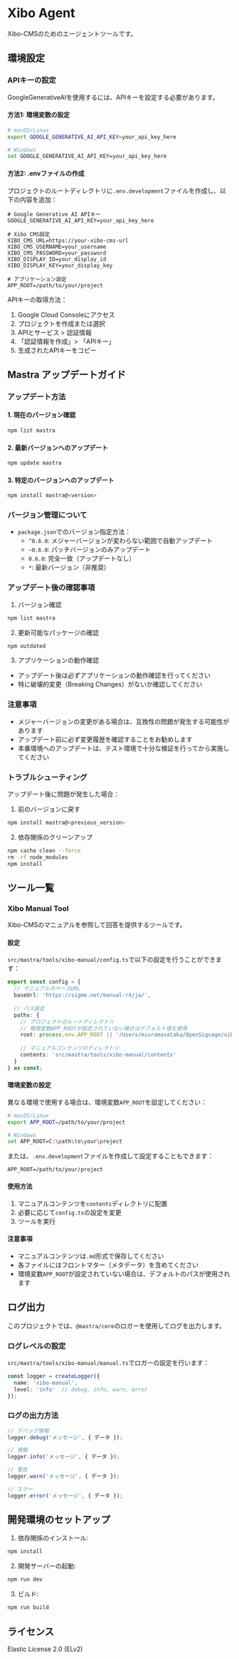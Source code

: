 # Xibo Agent

Xibo-CMSのためのエージェントツールです。

## 環境設定

### APIキーの設定

GoogleGenerativeAIを使用するには、APIキーを設定する必要があります。

#### 方法1: 環境変数の設定

```bash
# macOS/Linux
export GOOGLE_GENERATIVE_AI_API_KEY=your_api_key_here

# Windows
set GOOGLE_GENERATIVE_AI_API_KEY=your_api_key_here
```

#### 方法2: .envファイルの作成

プロジェクトのルートディレクトリに`.env.development`ファイルを作成し、以下の内容を追加：

```env
# Google Generative AI APIキー
GOOGLE_GENERATIVE_AI_API_KEY=your_api_key_here

# Xibo CMS設定
XIBO_CMS_URL=https://your-xibo-cms-url
XIBO_CMS_USERNAME=your_username
XIBO_CMS_PASSWORD=your_password
XIBO_DISPLAY_ID=your_display_id
XIBO_DISPLAY_KEY=your_display_key

# アプリケーション設定
APP_ROOT=/path/to/your/project
```

APIキーの取得方法：
1. Google Cloud Consoleにアクセス
2. プロジェクトを作成または選択
3. APIとサービス > 認証情報
4. 「認証情報を作成」> 「APIキー」
5. 生成されたAPIキーをコピー

## Mastra アップデートガイド

### アップデート方法

#### 1. 現在のバージョン確認
```bash
npm list mastra
```

#### 2. 最新バージョンへのアップデート
```bash
npm update mastra
```

#### 3. 特定のバージョンへのアップデート
```bash
npm install mastra@<version>
```

### バージョン管理について

- `package.json`でのバージョン指定方法：
  - `^0.6.0`: メジャーバージョンが変わらない範囲で自動アップデート
  - `~0.6.0`: パッチバージョンのみアップデート
  - `0.6.0`: 完全一致（アップデートなし）
  - `*`: 最新バージョン（非推奨）

### アップデート後の確認事項

1. バージョン確認
```bash
npm list mastra
```

2. 更新可能なパッケージの確認
```bash
npm outdated
```

3. アプリケーションの動作確認
- アップデート後は必ずアプリケーションの動作確認を行ってください
- 特に破壊的変更（Breaking Changes）がないか確認してください

### 注意事項

- メジャーバージョンの変更がある場合は、互換性の問題が発生する可能性があります
- アップデート前に必ず変更履歴を確認することをお勧めします
- 本番環境へのアップデートは、テスト環境で十分な検証を行ってから実施してください

### トラブルシューティング

アップデート後に問題が発生した場合：

1. 前のバージョンに戻す
```bash
npm install mastra@<previous_version>
```

2. 依存関係のクリーンアップ
```bash
npm cache clean --force
rm -rf node_modules
npm install
```

## ツール一覧

### Xibo Manual Tool

Xibo-CMSのマニュアルを参照して回答を提供するツールです。

#### 設定

`src/mastra/tools/xibo-manual/config.ts`で以下の設定を行うことができます：

```typescript
export const config = {
  // マニュアルのベースURL
  baseUrl: 'https://sigme.net/manual-r4/ja/',
  
  // パス設定
  paths: {
    // プロジェクトのルートディレクトリ
    // 環境変数APP_ROOTが設定されていない場合はデフォルト値を使用
    root: process.env.APP_ROOT || '/Users/miuramasataka/OpenSignage/xibo-agent',
    
    // マニュアルコンテンツのディレクトリ
    contents: 'src/mastra/tools/xibo-manual/contents'
  }
} as const;
```

#### 環境変数の設定

異なる環境で使用する場合は、環境変数`APP_ROOT`を設定してください：

```bash
# macOS/Linux
export APP_ROOT=/path/to/your/project

# Windows
set APP_ROOT=C:\path\to\your\project
```

または、`.env.development`ファイルを作成して設定することもできます：

```env
APP_ROOT=/path/to/your/project
```

#### 使用方法

1. マニュアルコンテンツを`contents`ディレクトリに配置
2. 必要に応じて`config.ts`の設定を変更
3. ツールを実行

#### 注意事項

- マニュアルコンテンツは`.md`形式で保存してください
- 各ファイルにはフロントマター（メタデータ）を含めてください
- 環境変数`APP_ROOT`が設定されていない場合は、デフォルトのパスが使用されます

## ログ出力

このプロジェクトでは、`@mastra/core`のロガーを使用してログを出力します。

### ログレベルの設定

`src/mastra/tools/xibo-manual/manual.ts`でロガーの設定を行います：

```typescript
const logger = createLogger({
  name: 'xibo-manual',
  level: 'info'  // debug, info, warn, error
});
```

### ログの出力方法

```typescript
// デバッグ情報
logger.debug('メッセージ', { データ });

// 情報
logger.info('メッセージ', { データ });

// 警告
logger.warn('メッセージ', { データ });

// エラー
logger.error('メッセージ', { データ });
```

## 開発環境のセットアップ

1. 依存関係のインストール:
```bash
npm install
```

2. 開発サーバーの起動:
```bash
npm run dev
```

3. ビルド:
```bash
npm run build
```

## ライセンス

Elastic License 2.0 (ELv2) 